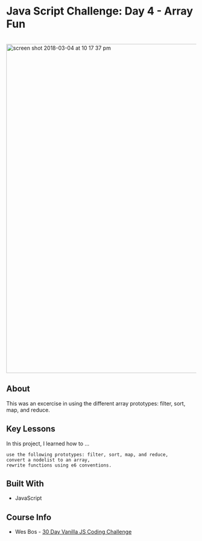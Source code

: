
# Java Script Challenge: Day 4 - Array Fun
<br>
<img width="870" alt="screen shot 2018-03-04 at 10 17 37 pm" src="https://user-images.githubusercontent.com/24446599/36959343-23a9cfc0-2007-11e8-8ed9-35200666030b.png">
<br>

## About

This was an excercise in using the different array prototypes: filter, sort, map, and reduce.

## Key Lessons

In this project, I learned how to ...

```
use the following prototypes: filter, sort, map, and reduce,
convert a nodelist to an array,
rewrite functions using e6 conventions.
```
## Built With

* JavaScript

## Course Info

* Wes Bos - [30 Day Vanilla JS Coding Challenge](https://javascript30.com/)
